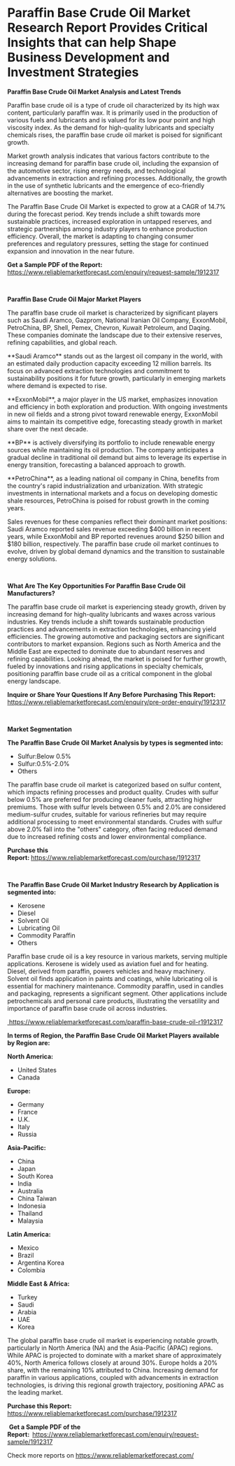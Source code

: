 <p><h1>Paraffin Base Crude Oil Market Research Report Provides Critical Insights that can help Shape Business Development and Investment Strategies</h1></p><p><strong>Paraffin Base Crude Oil Market Analysis and Latest Trends</strong></p>
<p><p>Paraffin base crude oil is a type of crude oil characterized by its high wax content, particularly paraffin wax. It is primarily used in the production of various fuels and lubricants and is valued for its low pour point and high viscosity index. As the demand for high-quality lubricants and specialty chemicals rises, the paraffin base crude oil market is poised for significant growth.</p><p>Market growth analysis indicates that various factors contribute to the increasing demand for paraffin base crude oil, including the expansion of the automotive sector, rising energy needs, and technological advancements in extraction and refining processes. Additionally, the growth in the use of synthetic lubricants and the emergence of eco-friendly alternatives are boosting the market.</p><p>The Paraffin Base Crude Oil Market is expected to grow at a CAGR of 14.7% during the forecast period. Key trends include a shift towards more sustainable practices, increased exploration in untapped reserves, and strategic partnerships among industry players to enhance production efficiency. Overall, the market is adapting to changing consumer preferences and regulatory pressures, setting the stage for continued expansion and innovation in the near future.</p></p>
<p><strong>Get a Sample PDF of the Report:&nbsp;</strong> <a href="https://www.reliablemarketforecast.com/enquiry/request-sample/1912317?utm_campaign=3089&utm_medium=2&utm_source=Github&utm_content=ia&utm_term=02042025&utm_id=paraffin-base-crude-oil">https://www.reliablemarketforecast.com/enquiry/request-sample/1912317</a></p>
<p>&nbsp;</p>
<p><strong>Paraffin Base Crude Oil Major Market Players</strong></p>
<p><p>The paraffin base crude oil market is characterized by significant players such as Saudi Aramco, Gazprom, National Iranian Oil Company, ExxonMobil, PetroChina, BP, Shell, Pemex, Chevron, Kuwait Petroleum, and Daqing. These companies dominate the landscape due to their extensive reserves, refining capabilities, and global reach.</p><p>**Saudi Aramco** stands out as the largest oil company in the world, with an estimated daily production capacity exceeding 12 million barrels. Its focus on advanced extraction technologies and commitment to sustainability positions it for future growth, particularly in emerging markets where demand is expected to rise.</p><p>**ExxonMobil**, a major player in the US market, emphasizes innovation and efficiency in both exploration and production. With ongoing investments in new oil fields and a strong pivot toward renewable energy, ExxonMobil aims to maintain its competitive edge, forecasting steady growth in market share over the next decade.</p><p>**BP** is actively diversifying its portfolio to include renewable energy sources while maintaining its oil production. The company anticipates a gradual decline in traditional oil demand but aims to leverage its expertise in energy transition, forecasting a balanced approach to growth.</p><p>**PetroChina**, as a leading national oil company in China, benefits from the country's rapid industrialization and urbanization. With strategic investments in international markets and a focus on developing domestic shale resources, PetroChina is poised for robust growth in the coming years.</p><p>Sales revenues for these companies reflect their dominant market positions: Saudi Aramco reported sales revenue exceeding $400 billion in recent years, while ExxonMobil and BP reported revenues around $250 billion and $180 billion, respectively. The paraffin base crude oil market continues to evolve, driven by global demand dynamics and the transition to sustainable energy solutions.</p></p>
<p>&nbsp;</p>
<p><strong>What Are The Key Opportunities For Paraffin Base Crude Oil Manufacturers?</strong></p>
<p><p>The paraffin base crude oil market is experiencing steady growth, driven by increasing demand for high-quality lubricants and waxes across various industries. Key trends include a shift towards sustainable production practices and advancements in extraction technologies, enhancing yield efficiencies. The growing automotive and packaging sectors are significant contributors to market expansion. Regions such as North America and the Middle East are expected to dominate due to abundant reserves and refining capabilities. Looking ahead, the market is poised for further growth, fueled by innovations and rising applications in specialty chemicals, positioning paraffin base crude oil as a critical component in the global energy landscape.</p></p>
<p><strong>Inquire or Share Your Questions If Any Before Purchasing This Report:</strong> <a href="https://www.reliablemarketforecast.com/enquiry/pre-order-enquiry/1912317?utm_campaign=3089&utm_medium=2&utm_source=Github&utm_content=ia&utm_term=02042025&utm_id=paraffin-base-crude-oil">https://www.reliablemarketforecast.com/enquiry/pre-order-enquiry/1912317</a></p>
<p>&nbsp;</p>
<p><strong>Market Segmentation</strong></p>
<p><strong>The Paraffin Base Crude Oil Market Analysis by types is segmented into:</strong></p>
<p><ul><li>Sulfur:Below 0.5%</li><li>Sulfur:0.5%-2.0%</li><li>Others</li></ul></p>
<p><p>The paraffin base crude oil market is categorized based on sulfur content, which impacts refining processes and product quality. Crudes with sulfur below 0.5% are preferred for producing cleaner fuels, attracting higher premiums. Those with sulfur levels between 0.5% and 2.0% are considered medium-sulfur crudes, suitable for various refineries but may require additional processing to meet environmental standards. Crudes with sulfur above 2.0% fall into the "others" category, often facing reduced demand due to increased refining costs and lower environmental compliance.</p></p>
<p><strong>Purchase this Report:&nbsp;</strong><a href="https://www.reliablemarketforecast.com/purchase/1912317?utm_campaign=3089&utm_medium=2&utm_source=Github&utm_content=ia&utm_term=02042025&utm_id=paraffin-base-crude-oil">https://www.reliablemarketforecast.com/purchase/1912317</a></p>
<p>&nbsp;</p>
<p><strong>The Paraffin Base Crude Oil Market Industry Research by Application is segmented into:</strong></p>
<p><ul><li>Kerosene</li><li>Diesel</li><li>Solvent Oil</li><li>Lubricating Oil</li><li>Commodity Paraffin</li><li>Others</li></ul></p>
<p><p>Paraffin base crude oil is a key resource in various markets, serving multiple applications. Kerosene is widely used as aviation fuel and for heating. Diesel, derived from paraffin, powers vehicles and heavy machinery. Solvent oil finds application in paints and coatings, while lubricating oil is essential for machinery maintenance. Commodity paraffin, used in candles and packaging, represents a significant segment. Other applications include petrochemicals and personal care products, illustrating the versatility and importance of paraffin base crude oil across industries.</p></p>
<p><a href="https://www.reliablemarketforecast.com/paraffin-base-crude-oil-r1912317?utm_campaign=3089&utm_medium=2&utm_source=Github&utm_content=ia&utm_term=02042025&utm_id=paraffin-base-crude-oil">&nbsp;https://www.reliablemarketforecast.com/paraffin-base-crude-oil-r1912317</a></p>
<p><strong>In terms of Region, the Paraffin Base Crude Oil Market Players available by Region are:</strong></p>
<p>
    <p> <strong> North America: </strong>
        <ul>
            <li>United States</li>
            <li>Canada</li>
        </ul>
        </p> 
    <p> <strong> Europe: </strong>
        <ul>
            <li>Germany</li>
            <li>France</li>
            <li>U.K.</li>
            <li>Italy</li>
            <li>Russia</li>
        </ul>
        </p> 
    <p> <strong> Asia-Pacific: </strong>
        <ul>
            <li>China</li>
            <li>Japan</li>
            <li>South Korea</li>
            <li>India</li>
            <li>Australia</li>
            <li>China Taiwan</li>
            <li>Indonesia</li>
            <li>Thailand</li>
            <li>Malaysia</li>
        </ul>
        </p> 
    <p> <strong> Latin America: </strong>
        <ul>
            <li>Mexico</li>
            <li>Brazil</li>
            <li>Argentina Korea</li>
            <li>Colombia</li>
        </ul>
        </p> 
    <p> <strong> Middle East & Africa: </strong>
        <ul>
            <li>Turkey</li>
            <li>Saudi</li>
            <li>Arabia</li>
            <li>UAE</li>
            <li>Korea</li>
        </ul>
    </p>
    </p>
<p><p>The global paraffin base crude oil market is experiencing notable growth, particularly in North America (NA) and the Asia-Pacific (APAC) regions. While APAC is projected to dominate with a market share of approximately 40%, North America follows closely at around 30%. Europe holds a 20% share, with the remaining 10% attributed to China. Increasing demand for paraffin in various applications, coupled with advancements in extraction technologies, is driving this regional growth trajectory, positioning APAC as the leading market.</p></p>
<p><strong>Purchase this Report: </strong><a href="https://www.reliablemarketforecast.com/purchase/1912317?utm_campaign=3089&utm_medium=2&utm_source=Github&utm_content=ia&utm_term=02042025&utm_id=paraffin-base-crude-oil">https://www.reliablemarketforecast.com/purchase/1912317</a></p>
<p>&nbsp;<strong>Get a Sample PDF of the Report:&nbsp;&nbsp;</strong><a href="https://www.reliablemarketforecast.com/enquiry/request-sample/1912317?utm_campaign=3089&utm_medium=2&utm_source=Github&utm_content=ia&utm_term=02042025&utm_id=paraffin-base-crude-oil">https://www.reliablemarketforecast.com/enquiry/request-sample/1912317</a></p>
<p><strong></strong></p>
<p>Check more reports on <a href="https://www.reliablemarketforecast.com/?utm_campaign=3089&utm_medium=2&utm_source=Github&utm_content=ia&utm_term=02042025&utm_id=paraffin-base-crude-oil">https://www.reliablemarketforecast.com/</a></p>